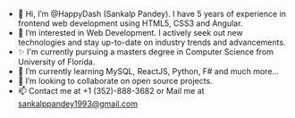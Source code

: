 - 👋 Hi, I’m @HappyDash (Sankalp Pandey). I have 5 years of experience in frontend web development using HTML5, CSS3 and Angular. 
- 👀 I’m interested in Web Development. I actively seek out new technologies and stay up-to-date on industry trends and advancements.
- ✨ I'm currently pursuing a masters degree in Computer Science from University of Florida.
- 🌱 I’m currently learning MySQL, ReactJS, Python, F# and much more...
- 💞️ I’m looking to collaborate on open source projects.
- 📫 Contact me at +1 (352)-888-3682 or Mail me at sankalppandey1993@gmail.com

<!---
HappyDash/HappyDash is a ✨ special ✨ repository because its `README.md` (this file) appears on your GitHub profile.
You can click the Preview link to take a look at your changes.
--->
